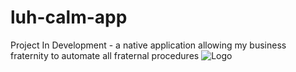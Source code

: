 # luh-calm-app
Project In Development - a native application allowing my business fraternity to automate all fraternal procedures
![Logo](https://github.com/tanmay-a-sharma/luh-calm-app/assets/40327232/ffddc153-8688-4217-93c6-e78d8da357de)
